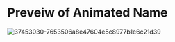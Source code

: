 # Preveiw of Animated Name
![37453030-7653506a8e47604e5c8977b1e6c21d39](https://user-images.githubusercontent.com/88980866/221412861-4181805f-b443-490f-9789-abdc783883f6.png)

